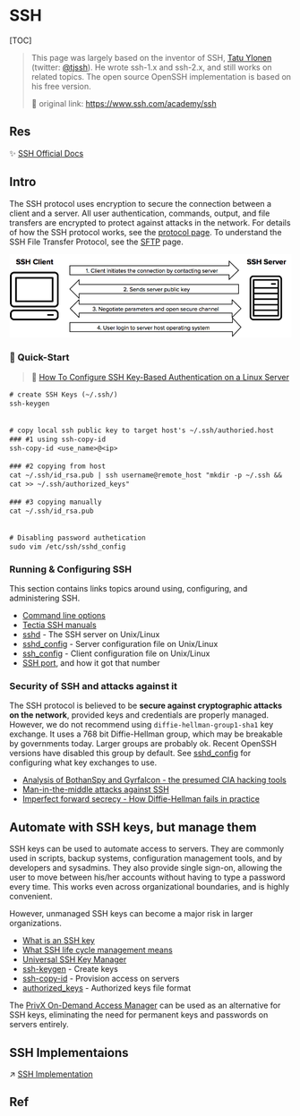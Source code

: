 # SSH

[TOC]



> This page was largely based on the inventor of SSH, [Tatu Ylonen](https://ylonen.org/) (twitter: [@tjssh](https://twitter.com/tjssh)). He wrote ssh-1.x and ssh-2.x, and still works on related topics. The open source OpenSSH implementation is based on his free version.
>
> 🔗 original link: https://www.ssh.com/academy/ssh



## Res
✨ [SSH Official Docs](https://www.ssh.com/academy/ssh)



## Intro
The SSH protocol uses encryption to secure the connection between a client and a server. All user authentication, commands, output, and file transfers are encrypted to protect against attacks in the network. For details of how the SSH protocol works, see the [protocol page](https://www.ssh.com/ssh/protocol/). To understand the SSH File Transfer Protocol, see the [SFTP](https://www.ssh.com/ssh/sftp) page.

![SSH simplified protocol diagram](../../../../../../../Assets/Pics/SSH_simplified_protocol_diagram-2.png)


### 🚀 Quick-Start
> 🔗 [How To Configure SSH Key-Based Authentication on a Linux Server](https://www.digitalocean.com/community/tutorials/how-to-configure-ssh-key-based-authentication-on-a-linux-server)

```ssh
# create SSH Keys (~/.ssh/)
ssh-keygen


# copy local ssh public key to target host's ~/.ssh/authoried.host
### #1 using ssh-copy-id
ssh-copy-id <use_name>@<ip>

### #2 copying from host
cat ~/.ssh/id_rsa.pub | ssh username@remote_host "mkdir -p ~/.ssh && cat >> ~/.ssh/authorized_keys"

### #3 copying manually
cat ~/.ssh/id_rsa.pub


# Disabling password authetication 
sudo vim /etc/ssh/sshd_config
```


### Running & Configuring SSH
This section contains links topics around using, configuring, and administering SSH.

- [Command line options](https://www.ssh.com/ssh/command)
- [Tectia SSH manuals](https://www.ssh.com/manuals/)
- [sshd](https://www.ssh.com/ssh/sshd) - The SSH server on Unix/Linux
- [sshd_config](https://www.ssh.com/ssh/sshd_config) - Server configuration file on Unix/Linux
- [ssh_config](https://www.ssh.com/ssh/config) - Client configuration file on Unix/Linux
- [SSH port](https://www.ssh.com/ssh/port), and how it got that number


### Security of SSH and attacks against it
The SSH protocol is believed to be **secure against cryptographic attacks on the network**, provided keys and credentials are properly managed. However, we do not recommend using `diffie-hellman-group1-sha1` key exchange. It uses a 768 bit Diffie-Hellman group, which may be breakable by governments today. Larger groups are probably ok. Recent OpenSSH versions have disabled this group by default. See [sshd_config](https://www.ssh.com/ssh/sshd_config) for configuring what key exchanges to use.

- [Analysis of BothanSpy and Gyrfalcon - the presumed CIA hacking tools](https://www.ssh.com/ssh/cia-bothanspy-gyrfalcon)
- [Man-in-the-middle attacks against SSH](https://www.ssh.com/attack/man-in-the-middle)
- [Imperfect forward secrecy - How Diffie-Hellman fails in practice](https://weakdh.org/)



## Automate with SSH keys, but manage them
SSH keys can be used to automate access to servers. They are commonly used in scripts, backup systems, configuration management tools, and by developers and sysadmins. They also provide single sign-on, allowing the user to move between his/her accounts without having to type a password every time. This works even across organizational boundaries, and is highly convenient.

However, unmanaged SSH keys can become a major risk in larger organizations.

- [What is an SSH key](https://www.ssh.com/ssh/key/)
- [What SSH life cycle management means](https://www.ssh.com/iam/ssh-key-management)
- [Universal SSH Key Manager](https://www.ssh.com/products/universal-ssh-key-manager)
- [ssh-keygen](https://www.ssh.com/ssh/keygen) - Create keys
- [ssh-copy-id](https://www.ssh.com/ssh/copy-id) - Provision access on servers
- [authorized_keys](https://www.ssh.com/ssh/authorized_keys) - Authorized keys file format

The [PrivX On-Demand Access Manager](https://www.ssh.com/products/privx/) can be used as an alternative for SSH keys, eliminating the need for permanent keys and passwords on servers entirely.



## SSH Implementaions
↗ [SSH Implementation](SSH%20Implementation.md)



## Ref

